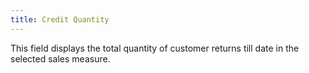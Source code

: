 ```yaml
---
title: Credit Quantity
---
```



This field displays the total quantity of customer returns till date  in the selected sales measure.
